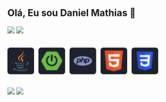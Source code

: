  ## Olá, Eu sou Daniel Mathias 👋

<div>
  <img src="https://github-readme-stats.vercel.app/api?username=11Mathias&show_icons=true&theme=radical&show_owner=true" width="45%"/>
  <img src="https://github-readme-stats.vercel.app/api/top-langs/?username=11Mathias&layout=compact&theme=radical" width="34%"/>
</div> 

##

<div style="display: flex; gap: 10px;">
    <img alt="Java" height="60" width="60" src="https://github.com/gui-bus/TechIcons/blob/main/Dark/Java.svg">
    <img alt="Spring" height="60" width="60" src="https://github.com/gui-bus/TechIcons/blob/main/Dark/Spring%20Boot.svg">
    <img alt="PHP" height="60" width="60" src="https://github.com/gui-bus/TechIcons/blob/main/Dark/PHP.svg">
    <img alt="HTML" height="60" width="60" src="https://github.com/gui-bus/TechIcons/blob/main/Dark/HTML.svg">
    <img alt="HTML" height="60" width="60" src="https://github.com/gui-bus/TechIcons/blob/main/Dark/CSS.svg">
</div>

##

<div> 
  <a href = "mailto:danielmathiasdev@gmail.com"><img src="https://img.shields.io/badge/-Gmail-%23333?style=for-the-badge&logo=gmail&logoColor=white" target="_blank"></a>
  <a href="https://www.linkedin.com/in/daniel-mathias-883858321/" target="_blank"><img src="https://img.shields.io/badge/-LinkedIn-%230077B5?style=for-the-badge&logo=linkedin&logoColor=white" target="_blank"></a> 
  
</div>
